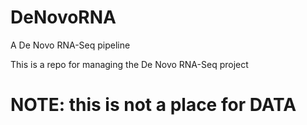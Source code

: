 # DeNovoRNA
A De Novo RNA-Seq pipeline

This is a repo for managing the De Novo RNA-Seq project


# NOTE: this is not a place for DATA
